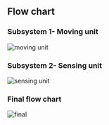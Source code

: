## Flow chart
### Subsystem 1- Moving unit

![moving unit](https://user-images.githubusercontent.com/83761389/126897998-50c4f442-baa6-40ba-8097-a953d017f293.jpeg)
### Subsystem 2- Sensing unit

![sensing unit](https://user-images.githubusercontent.com/83761389/126898135-3f022020-dd6d-4979-bf0d-a2efd0a59607.jpeg)
### Final flow chart
![final](https://user-images.githubusercontent.com/83761389/126900505-94d0f81c-7846-418f-8458-6ed1d87e6f5e.jpeg)
